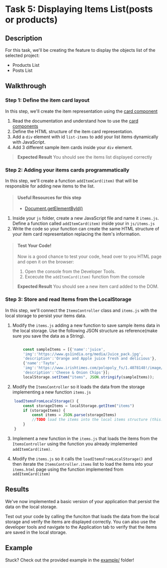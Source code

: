 # Task 5: Displaying Items List(posts or products)

## Description

For this task, we'll be creating the feature to display the objects list of the selected project:
* Products List
* Posts List

## Walkthrough

### Step 1: Define the item card layout

In this step, we'll create the item representation using the [card component](https://getbootstrap.com/docs/4.4/components/card/)

1. Read the documentation and understand how to use the [card components](https://getbootstrap.com/docs/4.4/components/card/)
2. Define the HTML structure of the item card representation.
3. Add a `div` element with id `list-items` to add your list items dynamically with JavaScript. 
4. Add 3 different sample item cards inside your `div` element.
> **Expected Result**
> You should see the items list displayed correctly

### Step 2: Adding your items cards programmatically

In this step, we'll create a function `addItemCard(item)` that
will be responsible for adding new items to the list.

> #### Useful Resources for this step
> - [Document.getElementById()](https://developer.mozilla.org/en-US/docs/Web/API/Document/getElementById)

1. Inside your `js` folder, create a new JavaScript file and name it `items.js`. Define a function called `addItemCard(item)` inside your in `js/items.js`
2. Write the code so your function can create the same HTML structure of your item card representation replacing the item's information.

> #### Test Your Code!
> Now is a good chance to test your code, head over to you HTML page and open it on the browser:
>
> 1. Open the console from the Developer Tools. 
> 2. Excecute the `addItemCard(item)` function from the console
>
> **Expected Result**
> You should see a new item card added to the DOM.

### Step 3: Store and read Items from the LocalStorage

In this step, we'll connect the `ItemsController` class and `items.js` with the local storage to persist your items data.

1. Modify the `items.js` adding a new function to save sample items data in the local storage. Use the following JSON structure as 
reference(make sure you save the data as a String).

```javascript

        const sampleItems = [{'name':'juice',
        'img':'https://www.gs1india.org/media/Juice_pack.jpg',
        'description':'Orange and Apple juice fresh and delicious'},
        {'name':'Tayto',
        'img':'https://www.irishtimes.com/polopoly_fs/1.4078148!/image/image.jpg',
        'description':'Cheese & Onion Chips'}];
        localStorage.setItem("items", JSON.stringify(sampleItems));
```

2. Modify the `ItemsController` so it loads the data from the storage implementing a new function `items.js` 

```javascript
    loadItemsFromLocalStorage() {
        const storageItems = localStorage.getItem("items")
        if (storageItems) {
            const items = JSON.parse(storageItems)
            //TODO load the items into the local items structure (this.items)           
        }
    }
```

3. Implement a new function in the `items.js` that loads the items from the `ItemsController` using the function you already implemented `addItemCard(item)`.

4. Modify the `items.js` so it calls the `loadItemsFromLocalStorage()` and then iterate the `ItemsController.items` list to load the items into your  `items.html` page using the function implemented from  `addItemCard(item)`

## Results

We've now implemented a basic version of your application that persist the data on the local storage.

Test out your code by calling the funciton that loads the data from the local storage and verify the items are displayed correctly. You can also use the developer tools and navigate to the Application tab to verify that the items are saved in the local storage.

## Example

Stuck? Check out the provided example in the [example/](example/) folder!

